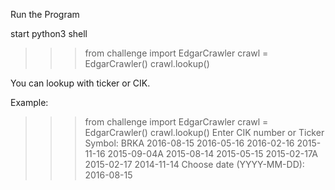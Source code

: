 Run the Program

start python3 shell

>>> from challenge import EdgarCrawler
>>> crawl = EdgarCrawler()
>>> crawl.lookup()

You can lookup with ticker or CIK.

Example:

>>> from challenge import EdgarCrawler
>>> crawl = EdgarCrawler()
>>> crawl.lookup()
Enter CIK number or Ticker Symbol:  BRKA
2016-08-15
2016-05-16
2016-02-16
2015-11-16
2015-09-04A
2015-08-14
2015-05-15
2015-02-17A
2015-02-17
2014-11-14
Choose date (YYYY-MM-DD):  2016-08-15


